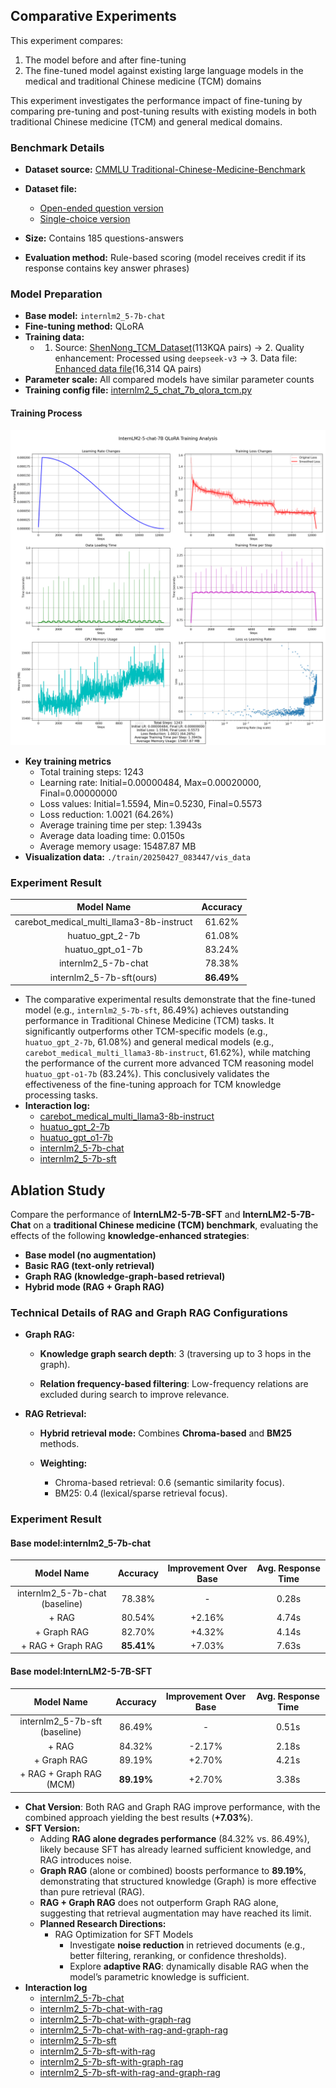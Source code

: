 ## **Comparative Experiments**

This experiment compares:

1. The model before and after fine-tuning
2. The fine-tuned model against existing large language models in the medical and traditional Chinese medicine (TCM) domains

This experiment investigates the performance impact of fine-tuning by comparing pre-tuning and post-tuning results with existing models in both traditional Chinese medicine (TCM) and general medical domains.

###  Benchmark Details

- **Dataset source:**  [CMMLU Traditional-Chinese-Medicine-Benchmark](https://huggingface.co/datasets/shuyuej/CMMLU-Traditional-Chinese-Medicine-Benchmark)
- **Dataset file:** 
  - [Open-ended question version](./data/test_tcm_benchmark/tcm_benchmark_converted.json)
  - [Single-choice version](./data/test_tcm_benchmark/traditional_chinese_medicine.json)

- **Size:** Contains 185 questions-answers
- **Evaluation method:** Rule-based scoring (model receives credit if its response contains key answer phrases)

###  Model Preparation

- **Base model:** `internlm2_5-7b-chat`
- **Fine-tuning method:** QLoRA
- **Training data:**
  - 1. Source: [ShenNong_TCM_Dataset](https://huggingface.co/datasets/michaelwzhu/ShenNong_TCM_Dataset)(113KQA pairs) -> 2. Quality enhancement: Processed using `deepseek-v3` -> 3. Data file: [Enhanced data file](./data/train_improved_qa/improved_output_converted.json)(16,314 QA pairs)
- **Parameter scale:** All compared models have similar parameter counts
- **Training config file:** [internlm2_5_chat_7b_qlora_tcm.py](./train/internlm2_5_chat_7b_qlora_tcm.py)


#### Training Process

![Train Process](./train/training_analysis.png)

- **Key training metrics**
  - Total training steps: 1243
  - Learning rate: Initial=0.00000484, Max=0.00020000, Final=0.00000000
  - Loss values: Initial=1.5594, Min=0.5230, Final=0.5573
  - Loss reduction: 1.0021 (64.26%)
  - Average training time per step: 1.3943s
  - Average data loading time: 0.0150s
  - Average memory usage: 15487.87 MB
- **Visualization data:**  `./train/20250427_083447/vis_data`


### Experiment Result

|                Model Name                |  Accuracy  |
| :--------------------------------------: | :--------: |
| carebot_medical_multi_llama3-8b-instruct |   61.62%   |
|             huatuo_gpt_2-7b              |   61.08%   |
|             huatuo_gpt_o1-7b             |   83.24%   |
|           internlm2_5-7b-chat            |   78.38%   |
|         internlm2_5-7b-sft(ours)         | **86.49%** |

- The comparative experimental results demonstrate that the fine-tuned model (e.g., `internlm2_5-7b-sft`, 86.49%) achieves outstanding performance in Traditional Chinese Medicine (TCM) tasks. It significantly outperforms other TCM-specific models (e.g., `huatuo_gpt_2-7b`, 61.08%) and general medical models (e.g., `carebot_medical_multi_llama3-8b-instruct`, 61.62%), while matching the performance of the current more advanced TCM reasoning model `huatuo_gpt-o1-7b` (83.24%). This conclusively validates the effectiveness of the fine-tuning approach for TCM knowledge processing tasks.
- **Interaction log:**
  - [carebot_medical_multi_llama3-8b-instruct](./test/log/carebot_medical_multi-llama3-8b-instruct/tcm_benchmark_test_20250427_052457.log)
  - [huatuo_gpt_2-7b](./test/log/huatuo_gpt_2-7b/tcm_benchmark_test_20250427_155408.log)
  - [huatuo_gpt_o1-7b](./test/log/huatuo_gpt_o1-7b/tcm_benchmark_test_20250426_131103.log)
  - [internlm2_5-7b-chat](./test/log/internlm2_5-7b-chat/tcm_benchmark_test_20250427_150517.log)
  - [internlm2_5-7b-sft](./test/log/internlm2_5-7b-sft/tcm_benchmark_test_20250427_153927.log)

## Ablation Study

Compare the performance of **InternLM2-5-7B-SFT** and **InternLM2-5-7B-Chat** on a **traditional Chinese medicine (TCM) benchmark**, evaluating the effects of the following **knowledge-enhanced strategies**:

- **Base model (no augmentation)**
- **Basic RAG (text-only retrieval)**
- **Graph RAG (knowledge-graph-based retrieval)**
- **Hybrid mode (RAG + Graph RAG)**

### Technical Details of RAG and Graph RAG Configurations

- **Graph RAG:**
  - **Knowledge graph search depth**: 3 (traversing up to 3 hops in the graph).
  
  - **Relation frequency-based filtering**: Low-frequency relations are excluded during search to improve relevance.
  
- **RAG Retrieval:**
  - **Hybrid retrieval mode:** Combines **Chroma-based** and **BM25** methods.
  
  - **Weighting:**
    - Chroma-based retrieval: 0.6 (semantic similarity focus).
    - BM25: 0.4 (lexical/sparse retrieval focus).

### Experiment Result

#### Base model:internlm2_5-7b-chat 

|           Model Name           |  Accuracy  | Improvement Over Base | Avg. Response Time |
| :----------------------------: | :--------: | :-------------------: | :----------------: |
| internlm2_5-7b-chat (baseline) |   78.38%   |           -           |       0.28s        |
|             + RAG              |   80.54%   |        +2.16%         |       4.74s        |
|          + Graph RAG           |   82.70%   |        +4.32%         |       4.14s        |
|       + RAG + Graph RAG        | **85.41%** |        +7.03%         |       7.63s        |

#### Base model:InternLM2-5-7B-SFT

|          Model Name           |  Accuracy  | Improvement Over Base | Avg. Response Time |
| :---------------------------: | :--------: | :-------------------: | :----------------: |
| internlm2_5-7b-sft (baseline) |   86.49%   |           -           |       0.51s        |
|             + RAG             |   84.32%   |        -2.17%         |       2.18s        |
|          + Graph RAG          |   89.19%   |        +2.70%         |       4.21s        |
|    + RAG + Graph RAG (MCM)    | **89.19%** |        +2.70%         |       3.38s        |

- **Chat Version**: Both RAG and Graph RAG improve performance, with the combined approach yielding the best results (**+7.03%**).
- **SFT Version:**
  - Adding **RAG alone degrades performance** (84.32% vs. 86.49%), likely because SFT has already learned sufficient knowledge, and RAG introduces noise.
  - **Graph RAG** (alone or combined) boosts performance to **89.19%**, demonstrating that structured knowledge (Graph) is more effective than pure retrieval (RAG).
  - **RAG + Graph RAG** does not outperform Graph RAG alone, suggesting that retrieval augmentation may have reached its limit.
  - **Planned Research Directions:**
    - RAG Optimization for SFT Models
      - Investigate **noise reduction** in retrieved documents (e.g., better filtering, reranking, or confidence thresholds).
      - Explore **adaptive RAG**: dynamically disable RAG when the model’s parametric knowledge is sufficient.
- **Interaction log**
  - [internlm2_5-7b-chat](./test/log/internlm2_5-7b-chat/tcm_benchmark_test_20250427_150517.log)
  - [internlm2_5-7b-chat-with-rag](./test/log/internlm2_5-7b-chat-with-rag/tcm_benchmark_test_20250425_154434.log)
  - [internlm2_5-7b-chat-with-graph-rag](./test/log/internlm2_5-7b-chat-with-graph-rag/tcm_benchmark_test_20250427_170950.log)
  - [internlm2_5-7b-chat-with-rag-and-graph-rag](./test/log/internlm2_5-7b-chat-with-rag-and-graph-rag/tcm_benchmark_test_20250427_215137.log)
  - [internlm2_5-7b-sft](./test/log/internlm2_5-7b-sft/tcm_benchmark_test_20250427_153927.log)
  - [internlm2_5-7b-sft-with-rag](./test/log/internlm2_5-7b-sft-with-rag/tcm_benchmark_test_20250427_154243.log)
  - [internlm2_5-7b-sft-with-graph-rag](./test/log/internlm2_5-7b-sft-with-graph-rag/tcm_benchmark_test_20250427_165453.log)
  - [internlm2_5-7b-sft-with-rag-and-graph-rag](./test/log/internlm2_5-7b-sft-with-rag-and-graph-rag/tcm_benchmark_test_20250427_224745.log)
